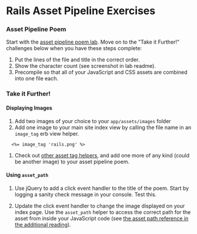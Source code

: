 # Rails Asset Pipeline Exercises

### Asset Pipeline Poem

Start with the [asset pipeline poem lab](https://github.com/sf-wdi-31/asset_pipeline_poem).  Move on to the "Take it Further!" challenges below when you have these steps complete:

1. Put the lines of the file and title in the correct order.  
2. Show the character count (see screenshot in lab readme).  
3. Precompile so that all of your JavaScript and CSS assets are combined into one file each.

### Take it Further!

#### Displaying Images

 1. Add two images of your choice to your `app/assets/images` folder
 2. Add one image to your main site index view by calling the file name in an `image_tag` erb view helper.
 
  ```
    <%= image_tag 'rails.png' %>
  ```
 
 1. Check out [other asset tag helpers](http://api.rubyonrails.org/classes/ActionView/Helpers/AssetTagHelper.html), and add one more of any kind (could be another image) to your asset pipeline poem.

#### Using `asset_path`

1. Use jQuery to add a click event handler to the title of the poem.  Start by logging a sanity check message in your console. Test this.

1. Update the click event handler to change the image displayed on your index page.  Use the `asset_path` helper to access the correct path for the asset from inside your JavaScript code (see [the asset path reference in the additional reading](https://github.com/sf-wdi-31/rails-asset-pipeline/blob/master/additional-reading.md)).
